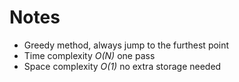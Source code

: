 # Notes
* Greedy method, always jump to the furthest point
* Time complexity _O(N)_ one pass
* Space complexity _O(1)_ no extra storage needed
